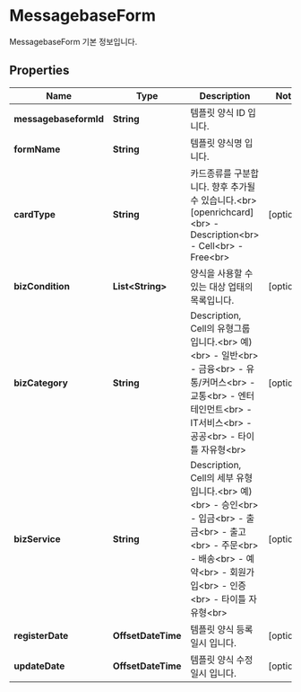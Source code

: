 

# MessagebaseForm

MessagebaseForm 기본 정보입니다.

## Properties

| Name | Type | Description | Notes |
|------------ | ------------- | ------------- | -------------|
|**messagebaseformId** | **String** | 템플릿 양식 ID 입니다. |  |
|**formName** | **String** | 템플릿 양식명 입니다. |  |
|**cardType** | **String** | 카드종류를 구분합니다. 향후 추가될 수 있습니다.&lt;br&gt; [openrichcard]&lt;br&gt; - Description&lt;br&gt; - Cell&lt;br&gt; - Free&lt;br&gt;  |  [optional] |
|**bizCondition** | **List&lt;String&gt;** | 양식을 사용할 수 있는 대상 업태의 목록입니다.  |  [optional] |
|**bizCategory** | **String** | Description, Cell의 유형그룹 입니다.&lt;br&gt; 예)&lt;br&gt; -  일반&lt;br&gt; -  금융&lt;br&gt; -  유통/커머스&lt;br&gt; -  교통&lt;br&gt; -  엔터테인먼트&lt;br&gt; -  IT서비스&lt;br&gt; -  공공&lt;br&gt; -  타이틀 자유형&lt;br&gt;  |  [optional] |
|**bizService** | **String** | Description, Cell의 세부 유형 입니다.&lt;br&gt; 예)&lt;br&gt; -  승인&lt;br&gt; -  입금&lt;br&gt; -  출금&lt;br&gt; -  출고&lt;br&gt; -  주문&lt;br&gt; -  배송&lt;br&gt; -  예약&lt;br&gt; -  회원가입&lt;br&gt; -  인증&lt;br&gt; -  타이틀 자유형&lt;br&gt;  |  [optional] |
|**registerDate** | **OffsetDateTime** | 템플릿 양식 등록일시 입니다. |  [optional] |
|**updateDate** | **OffsetDateTime** | 템플릿 양식 수정일시 입니다. |  [optional] |



